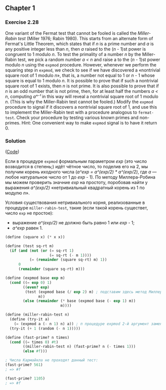 ## Chapter 1

### Exercise 2.28

One variant of the Fermat test that cannot be fooled is called the _Miller-Rabin test_ (Miller 1976; Rabin 1980). This starts from an alternate form of Fermat's Little Theorem, which states that if _n_ is a prime number and _a_ is any positive integer less than _n_, then _a_ raised to the (_n_ - 1)st power is congruent to 1 modulo _n_. To test the primality of a number _n_ by the Miller-Rabin test, we pick a random number _a < n_ and raise a to the (_n_ - 1)st power modulo _n_ using the `expmod` procedure. However, whenever we perform the squaring step in `expmod`, we check to see if we have discovered a «nontrivial square root of 1 modulo _n_», that is, a number not equal to 1 or _n_ - 1 whose square is equal to 1 modulo _n_. It is possible to prove that if such a nontrivial square root of 1 exists, then _n_ is not prime. It is also possible to prove that if _n_ is an odd number that is not prime, then, for at least half the numbers _a < n_, computing _aⁿ⁻¹_ in this way will reveal a nontrivial square root of 1 modulo _n_. (This is why the Miller-Rabin test cannot be fooled.) Modify the `expmod` procedure to signal if it discovers a nontrivial square root of 1, and use this to implement the Miller-Rabin test with a procedure analogous to `fermat-test`. Check your procedure by testing various known primes and non-primes. Hint: One convenient way to make `expmod` signal is to have it return 0.

### Solution

([Code](../../src/Chapter%201/Exercise%201.28.scm))

Если в процедуре `expmod` формальным параметром _exp_ (это число возводится в степень;) идёт чётное число, то поделив его на 2, мы получим корень иходного числа (_a^exp = a^(exp/2) * a^(exp/2)_, где _a_ — любое натуральное число от 1 до _exp_ - 1). По методу Миллера-Робина мы можем проверить значние _exp_ на простоту, поробовав найти у выражения _a^(exp/2)_ «нетривиальный квадратный корень из 1 по модулю _n_».
 
Условия существования нетривиального корня, реализованные в процедуре `miller-rabin-test`, такие (если такой корень существет, число `exp` не простое):

  * выражение _a^(exp/2)_ не должно быть равно 1 или _exp_ - 1;
  * _a^exp_ равен 1.

```scheme
(define (square x) (* x x))

(define (test sq-rt m)
  (if (and (not (or (= sq-rt 1)
                    (= sq-rt (- m 1))))
           (= (remainder (square sq-rt) m) 1))
      0
      (remainder (square sq-rt) m)))

(define (expmod base exp m)
  (cond ((= exp 0) 1)
        ((even? exp)
         (test (expmod base (/ exp 2) m) ; подставим здесь метод Миллера-Робина (процедура test)
               m))
        (else (remainder (* base (expmod base (- exp 1) m))
                         m))))

(define (miller-rabin-test n)
  (define (try-it a)
    (= (expmod a (- n 1) n) a)) ; п процедуре expmod 2-й аргумент заменяем с n на (- n 1)
  (try-it (+ 1 (random (- n 1)))))

(define (fast-prime? n times)
  (cond ((= times 0) #t)
        ((miller-rabin-test n) (fast-prime? n (- times 1)))
        (else #f)))

; Числа Кармайкла не проходят данный тест:
(fast-prime? 561)
; => #f

(fast-prime? 1105)
; => #f
```
